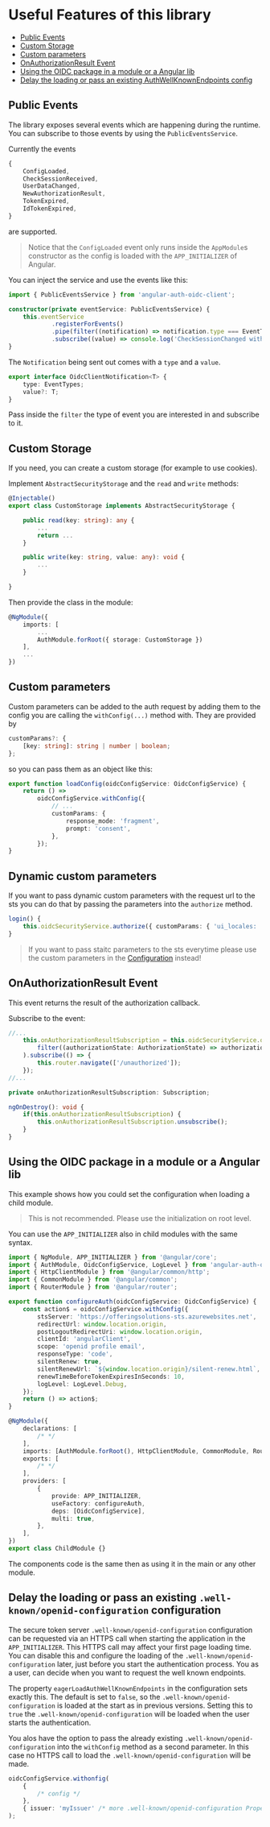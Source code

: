 # Useful Features of this library

-   [Public Events](#public-events)
-   [Custom Storage](#custom-storage)
-   [Custom parameters](#custom-parameters)
-   [OnAuthorizationResult Event](#onauthorizationresult-event)
-   [Using the OIDC package in a module or a Angular lib](#using-the-oidc-package-in-a-module-or-a-angular-lib)
-   [Delay the loading or pass an existing AuthWellKnownEndpoints config](#delay-the-loading-or-pass-an-existing-authwellknownendpoints-config)

## Public Events

The library exposes several events which are happening during the runtime. You can subscribe to those events by using the `PublicEventsService`.

Currently the events

```typescript
{
    ConfigLoaded,
    CheckSessionReceived,
    UserDataChanged,
    NewAuthorizationResult,
    TokenExpired,
    IdTokenExpired,
}
```

are supported.

> Notice that the `ConfigLoaded` event only runs inside the `AppModule`s constructor as the config is loaded with the `APP_INITIALIZER` of Angular.

You can inject the service and use the events like this:

```typescript
import { PublicEventsService } from 'angular-auth-oidc-client';

constructor(private eventService: PublicEventsService) {
    this.eventService
            .registerForEvents()
            .pipe(filter((notification) => notification.type === EventTypes.CheckSessionReceived))
            .subscribe((value) => console.log('CheckSessionChanged with value ', value));
}
```

The `Notification` being sent out comes with a `type` and a `value`.

```ts
export interface OidcClientNotification<T> {
    type: EventTypes;
    value?: T;
}
```

Pass inside the `filter` the type of event you are interested in and subscribe to it.

## Custom Storage

If you need, you can create a custom storage (for example to use cookies).

Implement `AbstractSecurityStorage` and the `read` and `write` methods:

```typescript
@Injectable()
export class CustomStorage implements AbstractSecurityStorage {

    public read(key: string): any {
        ...
        return ...
    }

    public write(key: string, value: any): void {
        ...
    }

}
```

Then provide the class in the module:

```typescript
@NgModule({
    imports: [
        ...
        AuthModule.forRoot({ storage: CustomStorage })
    ],
    ...
})
```

## Custom parameters

Custom parameters can be added to the auth request by adding them to the config you are calling the `withConfig(...)` method with. They are provided by

```typescript
customParams?: {
    [key: string]: string | number | boolean;
};
```

so you can pass them as an object like this:

```typescript
export function loadConfig(oidcConfigService: OidcConfigService) {
    return () =>
        oidcConfigService.withConfig({
            // ...
            customParams: {
                response_mode: 'fragment',
                prompt: 'consent',
            },
        });
}
```

## Dynamic custom parameters

If you want to pass dynamic custom parameters with the request url to the sts you can do that by passing the parameters into the `authorize` method.

```typescript
login() {
    this.oidcSecurityService.authorize({ customParams: { 'ui_locales: 'de-CH' });
}

```

> If you want to pass staitc parameters to the sts everytime please use the custom parameters in the [Configuration](configuration.md) instead!

## OnAuthorizationResult Event

This event returns the result of the authorization callback.

Subscribe to the event:

```typescript
//...
    this.onAuthorizationResultSubscription = this.oidcSecurityService.onAuthorizationResult.pipe(
        filter((authorizationState: AuthorizationState) => authorizationResult.authorizationState === AuthorizationState.unauthorized)
    ).subscribe(() => {
        this.router.navigate(['/unauthorized']);
    });
//...

private onAuthorizationResultSubscription: Subscription;

ngOnDestroy(): void {
    if(this.onAuthorizationResultSubscription) {
        this.onAuthorizationResultSubscription.unsubscribe();
    }
}
```

## Using the OIDC package in a module or a Angular lib

This example shows how you could set the configuration when loading a child module.

> This is not recommended. Please use the initialization on root level.

You can use the `APP_INITIALIZER` also in child modules with the same syntax.

```typescript
import { NgModule, APP_INITIALIZER } from '@angular/core';
import { AuthModule, OidcConfigService, LogLevel } from 'angular-auth-oidc-client';
import { HttpClientModule } from '@angular/common/http';
import { CommonModule } from '@angular/common';
import { RouterModule } from '@angular/router';

export function configureAuth(oidcConfigService: OidcConfigService) {
    const action$ = oidcConfigService.withConfig({
        stsServer: 'https://offeringsolutions-sts.azurewebsites.net',
        redirectUrl: window.location.origin,
        postLogoutRedirectUri: window.location.origin,
        clientId: 'angularClient',
        scope: 'openid profile email',
        responseType: 'code',
        silentRenew: true,
        silentRenewUrl: `${window.location.origin}/silent-renew.html`,
        renewTimeBeforeTokenExpiresInSeconds: 10,
        logLevel: LogLevel.Debug,
    });
    return () => action$;
}

@NgModule({
    declarations: [
        /* */
    ],
    imports: [AuthModule.forRoot(), HttpClientModule, CommonModule, RouterModule],
    exports: [
        /* */
    ],
    providers: [
        {
            provide: APP_INITIALIZER,
            useFactory: configureAuth,
            deps: [OidcConfigService],
            multi: true,
        },
    ],
})
export class ChildModule {}
```

The components code is the same then as using it in the main or any other module.

## Delay the loading or pass an existing `.well-known/openid-configuration` configuration

The secure token server `.well-known/openid-configuration` configuration can be requested via an HTTPS call when starting the application in the `APP_INITIALIZER`. This HTTPS call may affect your first page loading time. You can disable this and configure the loading of the `.well-known/openid-configuration` later, just before you start the authentication process. You as a user, can decide when you want to request the well known endpoints.

The property `eagerLoadAuthWellKnownEndpoints` in the configuration sets exactly this. The default is set to `false`, so the `.well-known/openid-configuration` is loaded at the start as in previous versions. Setting this to `true` the `.well-known/openid-configuration` will be loaded when the user starts the authentication.

You alos have the option to pass the already existing `.well-known/openid-configuration` into the `withConfig` method as a second parameter. In this case no HTTPS call to load the `.well-known/openid-configuration` will be made.

```typescript
oidcConfigService.withonfig(
    {
        /* config */
    },
    { issuer: 'myIssuer' /* more .well-known/openid-configuration Properties */ }
);
```

